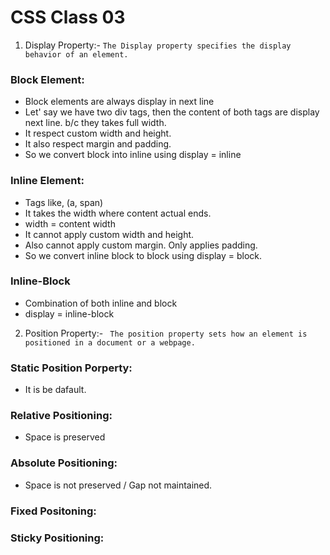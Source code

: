 # CSS Class 03
1. Display Property:-
``` The Display property specifies the display behavior of an element. ```
### Block Element:
- Block elements are always display in next line
- Let' say we have two div tags, then the content of both tags are display next line. b/c they takes full width.
- It respect custom width and height.
- It also respect margin and padding. 
- So we convert block into inline using display = inline

### Inline Element:
- Tags like, (a, span)
- It takes the width where content actual ends.
- width = content width
- It cannot apply custom width and height.
- Also cannot apply custom margin. Only applies padding.
- So we convert inline block to block using display = block.

### Inline-Block
- Combination of both inline and block
- display = inline-block

2. Position Property:-
``` The position property sets how an element is positioned in a document or a webpage.```
### Static Position Porperty:
- It is be dafault.

### Relative Positioning:
- Space is preserved

### Absolute Positioning:
- Space is not preserved / Gap not maintained.

### Fixed Positoning:

### Sticky Positioning: